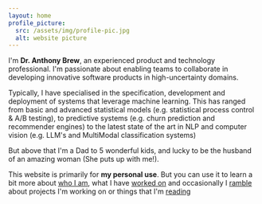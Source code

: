 ```yaml
---
layout: home
profile_picture:
  src: /assets/img/profile-pic.jpg
  alt: website picture
---
```


<p>I'm <b>Dr. Anthony Brew</b>, an experienced product and technology professional. I'm passionate about enabling teams to collaborate in developing innovative software products in high-uncertainty domains. </p> 

<p>Typically, I have specialised in the specification, development and deployment of systems that leverage machine learning. This has ranged from basic and advanced statistical models (e.g. statistical process control & A/B testing), to predictive systems (e.g. churn prediction and recommender engines) to the latest state of the art in NLP and computer vision (e.g. LLM's and MultiModal classification systems) </p>

<p> But above that I'm a Dad to 5 wonderful kids, and lucky to be the husband of an amazing woman (She puts up with me!). </p>

<p>This website is primarily for <b>my personal use</b>. But you can use it to learn a bit more about <a href="/about">who I am</a>, what I have <a href="/cv">worked on</a> and occasionally I <a href="/posts">ramble</a> about projects I'm working on or things that I'm <a href="links">reading</a></p>

